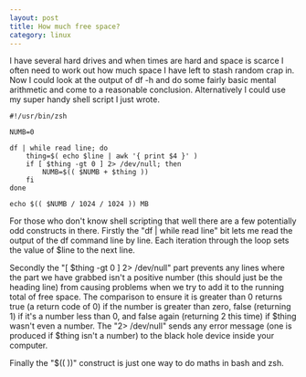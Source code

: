 ```yaml
---
layout: post
title: How much free space?
category: linux
---
```


I have several hard drives and when times are hard and space is scarce I often need to work out how much space I have left to stash random crap in. Now I could look at the output of df -h and do some fairly basic mental arithmetic and come to a reasonable conclusion. Alternatively I could use my super handy shell script I just wrote.

    #!/usr/bin/zsh

    NUMB=0

    df | while read line; do
        thing=$( echo $line | awk '{ print $4 }' )
        if [ $thing -gt 0 ] 2> /dev/null; then
            NUMB=$(( $NUMB + $thing ))
        fi
    done

    echo $(( $NUMB / 1024 / 1024 )) MB

For those who don't know shell scripting that well there are a few potentially odd constructs in there. Firstly the "df | while read line" bit lets me read the output of the df command line by line. Each iteration through the loop sets the value of $line to the next line.

Secondly the "[ $thing -gt 0 ] 2> /dev/null" part prevents any lines where the part we have grabbed isn't a positive number (this should just be the heading line) from causing problems when we try to add it to the running total of free space. The comparison to ensure it is greater than 0 returns true (a return code of 0) if the number is greater than zero, false (returning 1) if it's a number less than 0, and false again (returning 2 this time) if $thing wasn't even a number. The "2> /dev/null" sends any error message (one is produced if $thing isn't a number) to the black hole device inside your computer.

Finally the "$(( ))" construct is just one way to do maths in bash and zsh.

